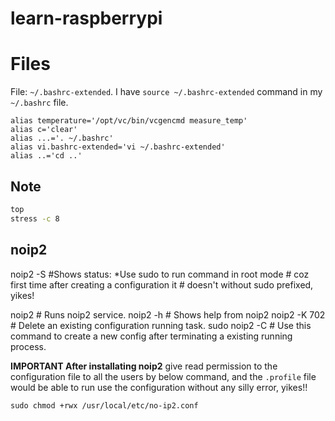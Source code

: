 # learn-raspberrypi


# Files

File: `~/.bashrc-extended`. I have `source ~/.bashrc-extended` command in my `~/.bashrc` file.

```
alias temperature='/opt/vc/bin/vcgencmd measure_temp'
alias c='clear'
alias ...='. ~/.bashrc'
alias vi.bashrc-extended='vi ~/.bashrc-extended'
alias ..='cd ..'
```


## Note

```bash
top
stress -c 8
```

## noip2

noip2 -S 		#Shows status: *Use sudo to run command in root mode
			# coz first time after creating a configuration it 
			# doesn't without sudo prefixed, yikes!

noip2 			# Runs noip2 service.
noip2 -h 		# Shows help from noip2
noip2 -K 702 		# Delete an existing configuration running task.
sudo noip2 -C 		# Use this command to create a new config after terminating a existing running process.

**IMPORTANT After installating noip2** give read permission to the configuration file to all the users by below command,
and the `.profile` file would be able to run use the configuration without any 
silly error, yikes!!

`sudo chmod +rwx /usr/local/etc/no-ip2.conf`
